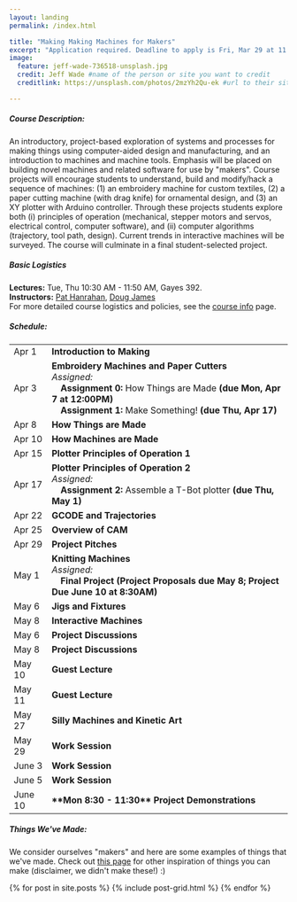```yaml
---
layout: landing
permalink: /index.html

title: "Making Making Machines for Makers"
excerpt: "Application required. Deadline to apply is Fri, Mar 29 at 11:59 pm."
image:
  feature: jeff-wade-736518-unsplash.jpg
  credit: Jeff Wade #name of the person or site you want to credit
  creditlink: https://unsplash.com/photos/2mzYh2Qu-ek #url to their site or licensing

---
```


##### Course Description:
An introductory, project-based exploration of systems and processes for making things using computer-aided design and manufacturing, and an introduction to machines and machine tools. Emphasis will be placed on building novel machines and related software for use by "makers". Course projects will encourage students to understand, build and modify/hack a sequence of machines: 
(1) an embroidery machine for custom textiles, (2) a paper cutting machine (with drag knife) for ornamental design, and (3) an XY plotter with Arduino controller. Through these projects students explore both (i) principles of operation (mechanical, stepper motors and servos, electrical control, computer software), and (ii) computer algorithms (trajectory, tool path, design). Current trends in interactive machines will be surveyed. The course will culminate in a final student-selected project.  

##### Basic Logistics
**Lectures:**   Tue, Thu 10:30 AM - 11:50 AM, Gayes 392.  
**Instructors:**   [Pat Hanrahan](https://graphics.stanford.edu/~hanrahan/), [Doug James](https://graphics.stanford.edu/~djames/)  
For more detailed course logistics and policies, see the [course info](/course_info.html) page.


##### Schedule:
<table>
<tbody>
	<tr><td>Apr 1</td><td><b>Introduction to Making</b></td></tr>
    <tr><td>Apr 3</td><td><b>Embroidery Machines and Paper Cutters</b>
    	<br><span class="assigned"><i>Assigned:</i>
    			<br>&emsp;<b>Assignment 0:</b> How Things are Made <b>(due Mon, Apr 7 at 12:00PM)</b>
    			<br>&emsp;<b>Assignment 1:</b> Make Something! <b>(due Thu, Apr 17)</b>
    	</span></td></tr>
    <tr><td>Apr 8</td><td><b>How Things are Made</b></td></tr>
    <tr><td>Apr 10</td><td><b>How Machines are Made</b></td></tr>
    <tr><td>Apr 15</td><td><b>Plotter Principles of Operation 1</b></td></tr> 
    <tr><td>Apr 17</td><td><b>Plotter Principles of Operation 2</b>
    	<br><span class="assigned"><i>Assigned:</i>
    			<br>&emsp;<b>Assignment 2:</b> Assemble a T-Bot plotter <b>(due Thu, May 1)</b>
    	</span></td></tr>
    <tr><td>Apr 22</td><td><b>GCODE and Trajectories</b></td></tr>
    <tr><td>Apr 25</td><td><b>Overview of CAM</b></td></tr>
    <tr><td>Apr 29</td><td><b>Project Pitches</b></td></tr>
    <tr><td>May 1</td><td><b>Knitting Machines</b>
    	<br><span class="assigned"><i>Assigned:</i>
    			<br>&emsp;<b>Final Project (Project Proposals due May 8; Project Due June 10 at 8:30AM)</b>
    	</span></td></tr>
    <tr><td>May 6</td><td><b>Jigs and Fixtures</b></td></tr>
    <tr><td>May 8</td><td><b>Interactive Machines </b></td></tr>
    <tr><td>May 6</td><td><b>Project Discussions</b></td></tr>
    <tr><td>May 8</td><td><b>Project Discussions</b></td></tr>
    <tr><td>May 10</td><td><b>Guest Lecture </b></td></tr>
    <tr><td>May 11</td><td><b>Guest Lecture</b></td></tr>
    <tr><td>May 27</td><td><b>Silly Machines and Kinetic Art  </b></td></tr>
    <tr><td>May 29</td><td><b>Work Session</b></td></tr>
    <tr><td>June 3</td><td><b>Work Session</b></td></tr>
    <tr><td>June 5</td><td><b>Work Session</b></td></tr>
    <tr><td>June 10</td><td><b>**Mon 8:30 - 11:30** Project Demonstrations</b></td></tr>
</tbody>
</table>

##### Things We've Made:
We consider ourselves "makers" and here are some examples of things that we've made. Check out [this page](/craft_inspiration.html) for other inspiration of things you can make (disclaimer, we didn't make these!) :)
<div class="tiles">
{% for post in site.posts %} {% include post-grid.html %} {% endfor %}
</div>
